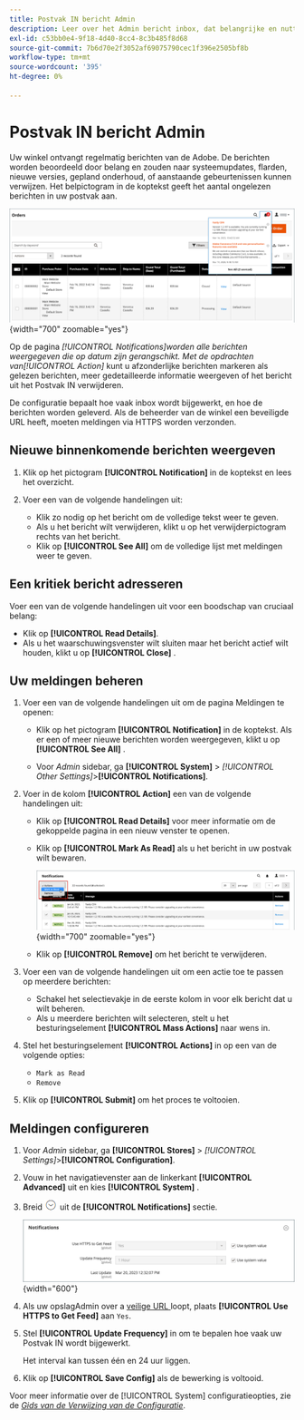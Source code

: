 ```yaml
---
title: Postvak IN bericht Admin
description: Leer over het Admin bericht inbox, dat belangrijke en nuttige berichten van Adobe en van het  [!DNL Commerce]  systeem verstrekt.
exl-id: c53bb0e4-9f18-4d40-8cc4-8c3b485f8d68
source-git-commit: 7b6d70e2f3052af69075790cec1f396e2505bf8b
workflow-type: tm+mt
source-wordcount: '395'
ht-degree: 0%

---
```


# Postvak IN bericht Admin

Uw winkel ontvangt regelmatig berichten van de Adobe. De berichten worden beoordeeld door belang en zouden naar systeemupdates, flarden, nieuwe versies, gepland onderhoud, of aanstaande gebeurtenissen kunnen verwijzen. Het belpictogram in de koptekst geeft het aantal ongelezen berichten in uw postvak aan.

![ Admin - inkomende berichten ](./assets/admin-inbox-summary.png){width="700" zoomable="yes"}

Op de pagina _[!UICONTROL Notifications]_worden alle berichten weergegeven die op datum zijn gerangschikt. Met de opdrachten van_[!UICONTROL Action]_ kunt u afzonderlijke berichten markeren als gelezen berichten, meer gedetailleerde informatie weergeven of het bericht uit het Postvak IN verwijderen.

De configuratie bepaalt hoe vaak inbox wordt bijgewerkt, en hoe de berichten worden geleverd. Als de beheerder van de winkel een beveiligde URL heeft, moeten meldingen via HTTPS worden verzonden.

## Nieuwe binnenkomende berichten weergeven

1. Klik op het pictogram **[!UICONTROL Notification]** in de koptekst en lees het overzicht.

1. Voer een van de volgende handelingen uit:

   - Klik zo nodig op het bericht om de volledige tekst weer te geven.
   - Als u het bericht wilt verwijderen, klikt u op het verwijderpictogram rechts van het bericht.
   - Klik op **[!UICONTROL See All]** om de volledige lijst met meldingen weer te geven.

## Een kritiek bericht adresseren

Voer een van de volgende handelingen uit voor een boodschap van cruciaal belang:

- Klik op **[!UICONTROL Read Details]**.
- Als u het waarschuwingsvenster wilt sluiten maar het bericht actief wilt houden, klikt u op **[!UICONTROL Close]** .

## Uw meldingen beheren

1. Voer een van de volgende handelingen uit om de pagina Meldingen te openen:

   - Klik op het pictogram **[!UICONTROL Notification]** in de koptekst. Als er een of meer nieuwe berichten worden weergegeven, klikt u op **[!UICONTROL See All]** .

   - Voor _Admin_ sidebar, ga **[!UICONTROL System]** > _[!UICONTROL Other Settings]_>**[!UICONTROL Notifications]**.

1. Voer in de kolom **[!UICONTROL Action]** een van de volgende handelingen uit:

   - Klik op **[!UICONTROL Read Details]** voor meer informatie om de gekoppelde pagina in een nieuw venster te openen.

   - Klik op **[!UICONTROL Mark As Read]** als u het bericht in uw postvak wilt bewaren.

     ![ Admin - Markeer geselecteerde berichten als gelezen ](./assets/admin-notifications-mark-as-read.png){width="700" zoomable="yes"}

   - Klik op **[!UICONTROL Remove]** om het bericht te verwijderen.

1. Voer een van de volgende handelingen uit om een actie toe te passen op meerdere berichten:

   - Schakel het selectievakje in de eerste kolom in voor elk bericht dat u wilt beheren.
   - Als u meerdere berichten wilt selecteren, stelt u het besturingselement **[!UICONTROL Mass Actions]** naar wens in.

1. Stel het besturingselement **[!UICONTROL Actions]** in op een van de volgende opties:

   - `Mark as Read`
   - `Remove`

1. Klik op **[!UICONTROL Submit]** om het proces te voltooien.

## Meldingen configureren

1. Voor _Admin_ sidebar, ga **[!UICONTROL Stores]** > _[!UICONTROL Settings]_>**[!UICONTROL Configuration]**.

1. Vouw in het navigatievenster aan de linkerkant **[!UICONTROL Advanced]** uit en kies **[!UICONTROL System]** .

1. Breid ![ selecteur van de Uitbreiding ](../assets/icon-display-expand.png) uit de **[!UICONTROL Notifications]** sectie.

   ![ configuratie van Berichten ](./assets/system-notifications.png){width="600"}

1. Als uw opslagAdmin over a [ veilige URL ](../stores-purchase/store-urls.md) loopt, plaats **[!UICONTROL Use HTTPS to Get Feed]** aan `Yes`.

1. Stel **[!UICONTROL Update Frequency]** in om te bepalen hoe vaak uw Postvak IN wordt bijgewerkt.

   Het interval kan tussen één en 24 uur liggen.

1. Klik op **[!UICONTROL Save Config]** als de bewerking is voltooid.

Voor meer informatie over de [!UICONTROL System] configuratieopties, zie de [_Gids van de Verwijzing van de Configuratie_](../configuration-reference/advanced/system.md).

